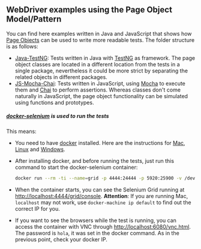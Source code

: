 ## WebDriver examples using the Page Object Model/Pattern

You can find here examples written in Java and JavaScript that shows how [Page Objects](http://martinfowler.com/bliki/PageObject.html) can be used to write more readable tests. The folder structure is as follows:
* [Java-TestNG](https://github.com/diemol/frontend_testing/tree/master/page-objects/java-testng): Tests written in Java with [TestNG](http://testng.org/doc/index.html) as framework. The page object classes are located in a different location from the tests in a single package, nevertheless it could be more strict by separating the related objects in different packages.
* [JS-Mocha-Chai](https://github.com/diemol/frontend_testing/tree/master/page-objects/js-mocha-chai): Tests written in JavaScript, using [Mocha](http://mochajs.org/) to execute them and [Chai](http://chaijs.com/) to perform assertions. Whereas classes don't come naturally in JavaScript, the page object functionality can be simulated using functions and prototypes.

##### [docker-selenium](https://github.com/elgalu/docker-selenium) is used to run the tests
This means:
* You need to have [docker](https://www.docker.com/) installed. Here are the instructions for [Mac](https://docs.docker.com/mac/), [Linux](https://docs.docker.com/linux/) and [Windows](https://docs.docker.com/windows/).
* After installing docker, and before running the tests, just run this command to start the docker-selenium container:

  ```sh
  docker run --rm -ti --name=grid -p 4444:24444 -p 5920:25900 -v /dev/shm:/dev/shm -p 6080:26080 -e NOVNC=true -e VNC_PASSWORD=hola elgalu/selenium:2.53.0r
  ```
* When the container starts, you can see the Selenium Grid running at [http://localhost:4444/grid/console](http://localhost:4444/grid/console). **Attention**: If you are running Mac, `localhost` may not work, use `docker-machine ip default` to find out the correct IP for you.

* If you want to see the browsers while the test is running, you can access the container with VNC through [http://localhost:6080/vnc.html](http://localhost:6080/vnc.html). The password is `hola`, it was set in the docker command. As in the previous point, check your docker IP.


